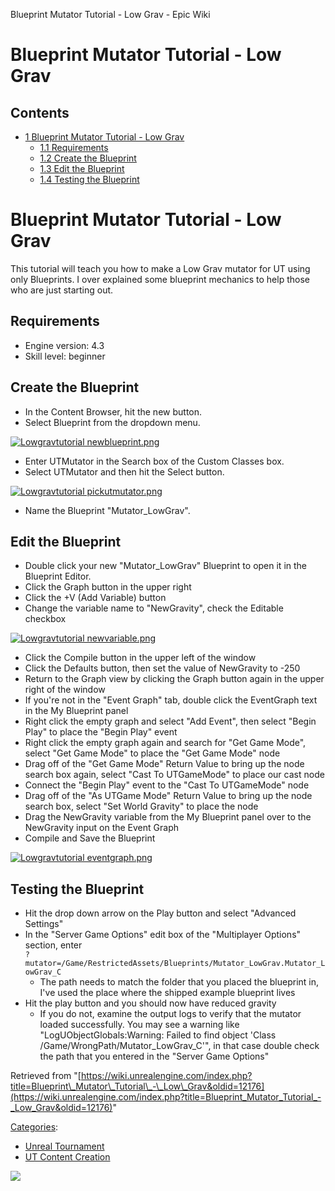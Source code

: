 Blueprint Mutator Tutorial - Low Grav - Epic Wiki                    

Blueprint Mutator Tutorial - Low Grav
=====================================

Contents
--------

*   [1 Blueprint Mutator Tutorial - Low Grav](#Blueprint_Mutator_Tutorial_-_Low_Grav)
    *   [1.1 Requirements](#Requirements)
    *   [1.2 Create the Blueprint](#Create_the_Blueprint)
    *   [1.3 Edit the Blueprint](#Edit_the_Blueprint)
    *   [1.4 Testing the Blueprint](#Testing_the_Blueprint)

Blueprint Mutator Tutorial - Low Grav
=====================================

This tutorial will teach you how to make a Low Grav mutator for UT using only Blueprints. I over explained some blueprint mechanics to help those who are just starting out.

Requirements
------------

*   Engine version: 4.3
*   Skill level: beginner

Create the Blueprint
--------------------

*   In the Content Browser, hit the new button.
*   Select Blueprint from the dropdown menu.

[![Lowgravtutorial newblueprint.png](https://d26ilriwvtzlb.cloudfront.net/8/80/Lowgravtutorial_newblueprint.png)](/File:Lowgravtutorial_newblueprint.png)

*   Enter UTMutator in the Search box of the Custom Classes box.
*   Select UTMutator and then hit the Select button.

[![Lowgravtutorial pickutmutator.png](https://d26ilriwvtzlb.cloudfront.net/c/c8/Lowgravtutorial_pickutmutator.png)](/File:Lowgravtutorial_pickutmutator.png)

*   Name the Blueprint "Mutator\_LowGrav".

Edit the Blueprint
------------------

*   Double click your new "Mutator\_LowGrav" Blueprint to open it in the Blueprint Editor.
*   Click the Graph button in the upper right
*   Click the +V (Add Variable) button
*   Change the variable name to "NewGravity", check the Editable checkbox

[![Lowgravtutorial newvariable.png](https://d26ilriwvtzlb.cloudfront.net/d/db/Lowgravtutorial_newvariable.png)](/File:Lowgravtutorial_newvariable.png)

*   Click the Compile button in the upper left of the window
*   Click the Defaults button, then set the value of NewGravity to -250
*   Return to the Graph view by clicking the Graph button again in the upper right of the window
*   If you're not in the "Event Graph" tab, double click the EventGraph text in the My Blueprint panel
*   Right click the empty graph and select "Add Event", then select "Begin Play" to place the "Begin Play" event
*   Right click the empty graph again and search for "Get Game Mode", select "Get Game Mode" to place the "Get Game Mode" node
*   Drag off of the "Get Game Mode" Return Value to bring up the node search box again, select "Cast To UTGameMode" to place our cast node
*   Connect the "Begin Play" event to the "Cast To UTGameMode" node
*   Drag off of the "As UTGame Mode" Return Value to bring up the node search box, select "Set World Gravity" to place the node
*   Drag the NewGravity variable from the My Blueprint panel over to the NewGravity input on the Event Graph
*   Compile and Save the Blueprint

[![Lowgravtutorial eventgraph.png](https://d26ilriwvtzlb.cloudfront.net/1/15/Lowgravtutorial_eventgraph.png)](/File:Lowgravtutorial_eventgraph.png)

Testing the Blueprint
---------------------

*   Hit the drop down arrow on the Play button and select "Advanced Settings"
*   In the "Server Game Options" edit box of the "Multiplayer Options" section, enter  
    `?mutator=/Game/RestrictedAssets/Blueprints/Mutator_LowGrav.Mutator_LowGrav_C`
    *   The path needs to match the folder that you placed the blueprint in, I've used the place where the shipped example blueprint lives
*   Hit the play button and you should now have reduced gravity
    *   If you do not, examine the output logs to verify that the mutator loaded successfully. You may see a warning like "LogUObjectGlobals:Warning: Failed to find object 'Class /Game/WrongPath/Mutator\_LowGrav\_C'", in that case double check the path that you entered in the "Server Game Options"

Retrieved from "[https://wiki.unrealengine.com/index.php?title=Blueprint\_Mutator\_Tutorial\_-\_Low\_Grav&oldid=12176](https://wiki.unrealengine.com/index.php?title=Blueprint_Mutator_Tutorial_-_Low_Grav&oldid=12176)"

[Categories](/Special:Categories "Special:Categories"):

*   [Unreal Tournament](/Category:Unreal_Tournament "Category:Unreal Tournament")
*   [UT Content Creation](/Category:UT_Content_Creation "Category:UT Content Creation")

  ![](https://tracking.unrealengine.com/track.png)